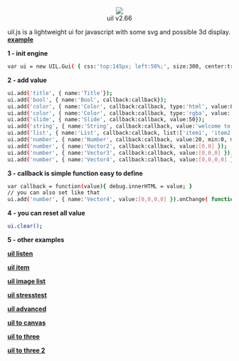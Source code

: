 <p align="center"><img src="http://lo-th.github.io/uil/examples/img/uil.png"/><br>uil v2.66</p>

uil.js is a lightweight ui for javascript with some svg and possible 3d display.
[**example**](http://lo-th.github.io/uil/index.html)

**1 - init engine**
```sh
var ui = new UIL.Gui( { css:'top:145px; left:50%;', size:300, center:true } );
```
**2 - add value**
```sh
ui.add('title', { name:'Title'});
ui.add('bool', { name:'Bool', callback:callback});
ui.add('color', { name:'Color', callback:callback, type:'html', value:0xff0000});
ui.add('color', { name:'Color', callback:callback, type:'rgba', value:[0,1,1,1]});
ui.add('slide', { name:'Slide', callback:callback, value:50});
ui.add('string', { name:'String', callback:callback, value:'welcome to uil'});
ui.add('list', { name:'List', callback:callback, list:['item1', 'item2', ...]});
ui.add('number', { name:'Number', callback:callback, value:20, min:0, max:10, precision:2, step:0.01 });
ui.add('number', { name:'Vector2', callback:callback, value:[0,0] });
ui.add('number', { name:'Vector3', callback:callback, value:[0,0,0] });
ui.add('number', { name:'Vector4', callback:callback, value:[0,0,0,0] });
```
**3 - callback is simple function easy to define**
```sh
var callback = function(value){ debug.innerHTML = value; }
// you can also set like that 
ui.add('number', { name:'Vector4', value:[0,0,0,0] }).onChange( function(v){ debug.innerHTML = v; } );
```
**4 - you can reset all value**
```sh
ui.clear();
```
**5 - other examples**

[**uil listen**](http://lo-th.github.io/uil/examples/uil_listen.html)

[**uil item**](http://lo-th.github.io/uil/examples/uil_item.html)

[**uil image list**](http://lo-th.github.io/uil/examples/uil_imagelist.html)

[**uil stresstest**](http://lo-th.github.io/uil/examples/uil_stresstest.html)

[**uil advanced**](http://lo-th.github.io/uil/examples/uil_test.html)

[**uil to canvas**](http://lo-th.github.io/uil/examples/uil_to_canvas.html)

[**uil to three**](http://lo-th.github.io/uil/examples/uil_3d.html)

[**uil to three 2**](http://lo-th.github.io/uil/examples/uil_3d_2.html)
